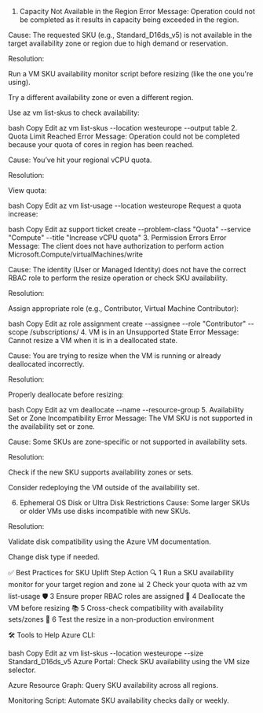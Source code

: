 1. Capacity Not Available in the Region
Error Message: Operation could not be completed as it results in capacity being exceeded in the region.

Cause: The requested SKU (e.g., Standard_D16ds_v5) is not available in the target availability zone or region due to high demand or reservation.

Resolution:

Run a VM SKU availability monitor script before resizing (like the one you're using).

Try a different availability zone or even a different region.

Use az vm list-skus to check availability:

bash
Copy
Edit
az vm list-skus --location westeurope --output table
2. Quota Limit Reached
Error Message: Operation could not be completed because your quota of cores in region has been reached.

Cause: You’ve hit your regional vCPU quota.

Resolution:

View quota:

bash
Copy
Edit
az vm list-usage --location westeurope
Request a quota increase:

bash
Copy
Edit
az support ticket create --problem-class "Quota" --service "Compute" --title "Increase vCPU quota"
3. Permission Errors
Error Message: The client does not have authorization to perform action Microsoft.Compute/virtualMachines/write

Cause: The identity (User or Managed Identity) does not have the correct RBAC role to perform the resize operation or check SKU availability.

Resolution:

Assign appropriate role (e.g., Contributor, Virtual Machine Contributor):

bash
Copy
Edit
az role assignment create --assignee <principalId> --role "Contributor" --scope /subscriptions/<subId>
4. VM is in an Unsupported State
Error Message: Cannot resize a VM when it is in a deallocated state.

Cause: You are trying to resize when the VM is running or already deallocated incorrectly.

Resolution:

Properly deallocate before resizing:

bash
Copy
Edit
az vm deallocate --name <vm-name> --resource-group <rg>
5. Availability Set or Zone Incompatibility
Error Message: The VM SKU is not supported in the availability set or zone.

Cause: Some SKUs are zone-specific or not supported in availability sets.

Resolution:

Check if the new SKU supports availability zones or sets.

Consider redeploying the VM outside of the availability set.

6. Ephemeral OS Disk or Ultra Disk Restrictions
Cause: Some larger SKUs or older VMs use disks incompatible with new SKUs.

Resolution:

Validate disk compatibility using the Azure VM documentation.

Change disk type if needed.

✅ Best Practices for SKU Uplift
Step	Action
🔍 1	Run a SKU availability monitor for your target region and zone
📊 2	Check your quota with az vm list-usage
🛡️ 3	Ensure proper RBAC roles are assigned
🧘 4	Deallocate the VM before resizing
📚 5	Cross-check compatibility with availability sets/zones
🧪 6	Test the resize in a non-production environment

🛠️ Tools to Help
Azure CLI:

bash
Copy
Edit
az vm list-skus --location westeurope --size Standard_D16ds_v5
Azure Portal: Check SKU availability using the VM size selector.

Azure Resource Graph: Query SKU availability across all regions.

Monitoring Script: Automate SKU availability checks daily or weekly.